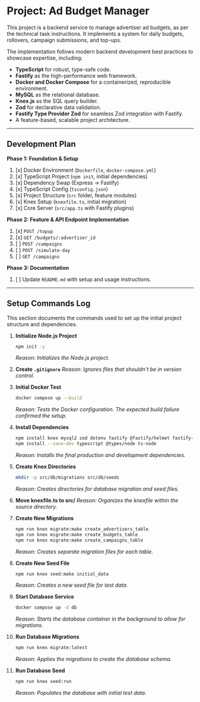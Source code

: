 # Project: Ad Budget Manager

This project is a backend service to manage advertiser ad budgets, as per the technical task instructions. It implements a system for daily budgets, rollovers, campaign submissions, and top-ups.

The implementation follows modern backend development best practices to showcase expertise, including:
- **TypeScript** for robust, type-safe code.
- **Fastify** as the high-performance web framework.
- **Docker and Docker Compose** for a containerized, reproducible environment.
- **MySQL** as the relational database.
- **Knex.js** as the SQL query builder.
- **Zod** for declarative data validation.
- **Fastify Type Provider Zod** for seamless Zod integration with Fastify.
- A feature-based, scalable project architecture.

---

## Development Plan

**Phase 1: Foundation & Setup**
1.  [x] Docker Environment (`Dockerfile`, `docker-compose.yml`)
2.  [x] TypeScript Project (`npm init`, initial dependencies)
3.  [x] Dependency Swap (Express -> Fastify)
4.  [x] TypeScript Config (`tsconfig.json`)
5.  [x] Project Structure (`src` folder, feature modules)
6.  [x] Knex Setup (`knexfile.ts`, initial migration)
7.  [x] Core Server (`src/app.ts` with Fastify plugins)

**Phase 2: Feature & API Endpoint Implementation**
1.  [x] `POST /topup`
2.  [x] `GET /budgets/:advertiser_id`
3.  [ ] `POST /campaigns`
4.  [ ] `POST /simulate-day`
5.  [ ] `GET /campaigns`

**Phase 3: Documentation**
1.  [ ] Update `README.md` with setup and usage instructions.

---

## Setup Commands Log

This section documents the commands used to set up the initial project structure and dependencies.

1.  **Initialize Node.js Project**
    ```bash
    npm init -y
    ```
    *Reason: Initializes the Node.js project.*

2.  **Create `.gitignore`**
    *Reason: Ignores files that shouldn't be in version control.*

3.  **Initial Docker Test**
    ```bash
    docker compose up --build
    ```
    *Reason: Tests the Docker configuration. The expected build failure confirmed the setup.*

4.  **Install Dependencies**
    ```bash
    npm install knex mysql2 zod dotenv fastify @fastify/helmet fastify-type-provider-zod
    npm install --save-dev typescript @types/node ts-node
    ```
    *Reason: Installs the final production and development dependencies.*

5.  **Create Knex Directories**
    ```bash
    mkdir -p src/db/migrations src/db/seeds
    ```
    *Reason: Creates directories for database migration and seed files.*

6.  **Move knexfile.ts to src/**
    *Reason: Organizes the knexfile within the source directory.*

7.  **Create New Migrations**
    ```bash
    npm run knex migrate:make create_advertisers_table
    npm run knex migrate:make create_budgets_table
    npm run knex migrate:make create_campaigns_table
    ```
    *Reason: Creates separate migration files for each table.*

8.  **Create New Seed File**
    ```bash
    npm run knex seed:make initial_data
    ```
    *Reason: Creates a new seed file for test data.*

9.  **Start Database Service**
    ```bash
    docker compose up -d db
    ```
    *Reason: Starts the database container in the background to allow for migrations.*

10. **Run Database Migrations**
    ```bash
    npm run knex migrate:latest
    ```
    *Reason: Applies the migrations to create the database schema.*

11. **Run Database Seed**
    ```bash
    npm run knex seed:run
    ```
    *Reason: Populates the database with initial test data.*